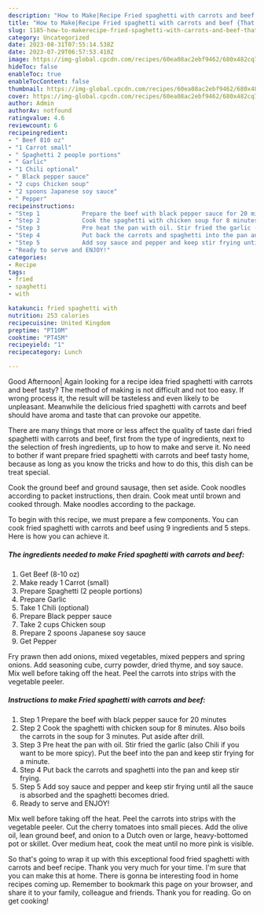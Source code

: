```yaml
---
description: "How to Make|Recipe Fried spaghetti with carrots and beef {That is Special"
title: "How to Make|Recipe Fried spaghetti with carrots and beef {That is Special"
slug: 1185-how-to-makerecipe-fried-spaghetti-with-carrots-and-beef-that-is-special
category: Uncategorized
date: 2023-08-31T07:55:14.538Z
date: 2023-07-29T06:57:53.410Z
image: https://img-global.cpcdn.com/recipes/60ea08ac2ebf9462/680x482cq70/fried-spaghetti-with-carrots-and-beef-recipe-main-photo.jpg
hideToc: false
enableToc: true
enableTocContent: false
thumbnail: https://img-global.cpcdn.com/recipes/60ea08ac2ebf9462/680x482cq70/fried-spaghetti-with-carrots-and-beef-recipe-main-photo.jpg
cover: https://img-global.cpcdn.com/recipes/60ea08ac2ebf9462/680x482cq70/fried-spaghetti-with-carrots-and-beef-recipe-main-photo.jpg
author: Admin
authorAv: notfound
ratingvalue: 4.6
reviewcount: 6
recipeingredient:
- " Beef 810 oz"
- "1 Carrot small"
- " Spaghetti 2 people portions"
- " Garlic"
- "1 Chili optional"
- " Black pepper sauce"
- "2 cups Chicken soup"
- "2 spoons Japanese soy sauce"
- " Pepper"
recipeinstructions:
- "Step 1            Prepare the beef with black pepper sauce for 20 minutes"
- "Step 2            Cook the spaghetti with chicken soup for 8 minutes. Also boils the carrots in the soup for 3 minutes. Put aside after drill."
- "Step 3            Pre heat the pan with oil. Stir fried the garlic (also Chili if you want to be more spicy). Put the beef into the pan and keep stir frying for a minute."
- "Step 4            Put back the carrots and spaghetti into the pan and keep stir frying."
- "Step 5            Add soy sauce and pepper and keep stir frying until all the sauce is absorbed and the spaghetti becomes dried."
- "Ready to serve and ENJOY!"
categories:
- Recipe
tags:
- fried
- spaghetti
- with

katakunci: fried spaghetti with 
nutrition: 253 calories
recipecuisine: United Kingdom
preptime: "PT10M"
cooktime: "PT45M"
recipeyield: "1"
recipecategory: Lunch

---
```



Good Afternoon| Again looking for a recipe idea fried spaghetti with carrots and beef tasty? The method of making is not difficult and not too easy. If wrong process it, the result will be tasteless and even likely to be unpleasant. Meanwhile the delicious fried spaghetti with carrots and beef should have aroma and taste that can provoke our appetite.






There are many things that more or less affect the quality of taste dari fried spaghetti with carrots and beef, first from the type of ingredients, next to the selection of fresh ingredients, up to how to make and serve it. No need to bother if want prepare fried spaghetti with carrots and beef tasty home, because as long as you know the tricks and how to do this, this dish can be treat  special.


Cook the ground beef and ground sausage, then set aside. Cook noodles according to packet instructions, then drain. Cook meat until brown and cooked through. Make noodles according to the package.


To begin with this recipe, we must prepare a few components. You can cook fried spaghetti with carrots and beef using 9 ingredients and 5 steps. Here is how you can achieve it.

<!--inarticleads1-->

##### The ingredients needed to make Fried spaghetti with carrots and beef:

1. Get  Beef (8-10 oz)
1. Make ready 1 Carrot (small)
1. Prepare  Spaghetti (2 people portions)
1. Prepare  Garlic
1. Take 1 Chili (optional)
1. Prepare  Black pepper sauce
1. Take 2 cups Chicken soup
1. Prepare 2 spoons Japanese soy sauce
1. Get  Pepper


Fry prawn then add onions, mixed vegetables, mixed peppers and spring onions. Add seasoning cube, curry powder, dried thyme, and soy sauce. Mix well before taking off the heat. Peel the carrots into strips with the vegetable peeler. 

<!--inarticleads2-->

##### Instructions to make Fried spaghetti with carrots and beef:

1. Step 1            Prepare the beef with black pepper sauce for 20 minutes
1. Step 2            Cook the spaghetti with chicken soup for 8 minutes. Also boils the carrots in the soup for 3 minutes. Put aside after drill.
1. Step 3            Pre heat the pan with oil. Stir fried the garlic (also Chili if you want to be more spicy). Put the beef into the pan and keep stir frying for a minute.
1. Step 4            Put back the carrots and spaghetti into the pan and keep stir frying.
1. Step 5            Add soy sauce and pepper and keep stir frying until all the sauce is absorbed and the spaghetti becomes dried.
1. Ready to serve and ENJOY!

Mix well before taking off the heat. Peel the carrots into strips with the vegetable peeler. Cut the cherry tomatoes into small pieces. Add the olive oil, lean ground beef, and onion to a Dutch oven or large, heavy-bottomed pot or skillet. Over medium heat, cook the meat until no more pink is visible. 

So that's going to wrap it up with this exceptional food fried spaghetti with carrots and beef recipe. Thank you very much for your time. I'm sure that you can make this at home. There is gonna be interesting food in home recipes coming up. Remember to bookmark this page on your browser, and share it to your family, colleague and friends. Thank you for reading. Go on get cooking!
